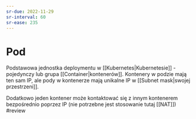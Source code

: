 ```yaml
---
sr-due: 2022-11-29
sr-interval: 60
sr-ease: 235
---
```


# Pod
Podstawowa jednostka deploymentu w [[Kubernetes|Kubernetesie]] - pojedynczy lub grupa [[Container|kontenerów]].
Kontenery w podzie mają ten sam IP, ale pody w kontenerze mają unikalne IP w [[Subnet mask|swojej przestrzeni]].

Dodatkowo jeden kontener może kontaktować się z innym kontenerem bezpośrednio poprzez IP (nie potrzebne jest stosowanie tutaj [[NAT]])
#review